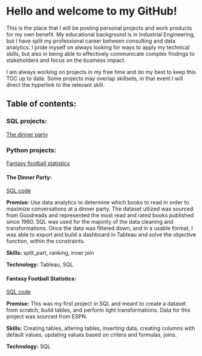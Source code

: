 # Hello and welcome to my GitHub!

This is the place that I will be posting personal projects and work products for my own benefit. My educational background is in Industrial Engineering, but I have split my professional career between consulting and data analytics. I pride myself on always looking for ways to apply my technical skills, but also in being able to effectively communicate complex findings to stakeholders and focus on the business impact.

I am always working on projects in my free time and do my best to keep this TOC up to date. Some projects may overlap skillsets, in that event I will direct the hyperlink to the relevant skill.

## Table of contents:

### SQL projects:

[The dinner party](https://github.com/msg5311/DemoGitProjects/edit/main/README.md#the-dinner-party)

### Python projects:

[Fantasy football statistics](https://github.com/msg5311/DemoGitProjects/blob/main/README.md#fantasy-football-statistics)

#### The Dinner Party:

[SQL code](https://github.com/msg5311/DemoGitProjects/blob/main/Dinner%20Party/GoodreadsUpload.sql)

**Premise:** Use data analytics to determine which books to read in order to maximize conversations at a dinner party. The dataset utiized was sourced from Goodreads and represented the most read and rated books published since 1980. SQL was used for the majority of the data cleaning and transformations. Once the data was fitlered down, and in a usable format, I was able to export and build a dashboard in Tableau and solve the objective function, within the constraints. 

**Skills:** split_part, ranking, inner join

**Technology:** Tableau, SQL

#### Fantasy Football Statistics:

[SQL code](https://github.com/msg5311/DemoGitProjects/blob/main/NYJ/NYJ_combined_stats.sql)

**Premise:** This was my first project in SQL and meant to create a dataset from scratch, build tables, and perform light transformations. Data for this project was sourced from ESPN.

**Skills:** Creating tables, altering tables, inserting data, creating columns with default values, updating values based on critera and formulas, joins.

**Technology:** SQL







